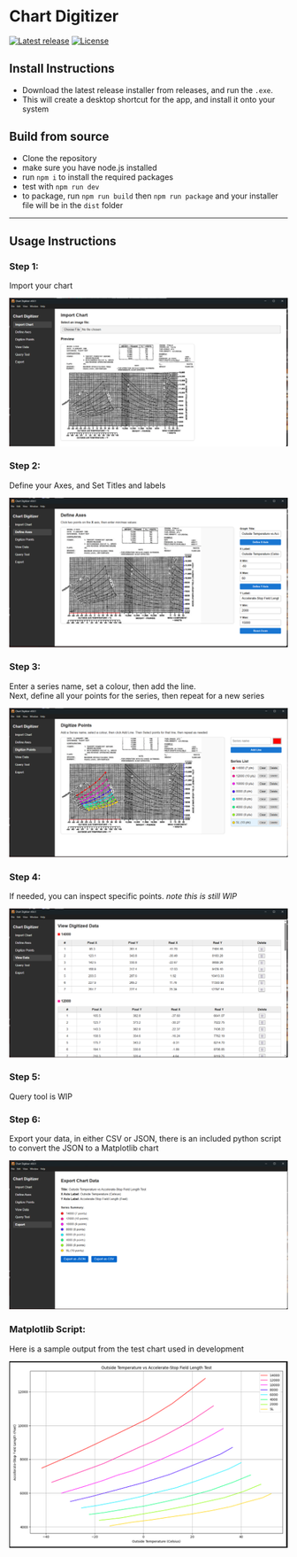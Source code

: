 # Chart Digitizer

[![Latest release](https://img.shields.io/github/v/release/DCS-OpenSource/chart-digitizer)](https://github.com/DCS-OpenSource/chart-digitizer/releases/latest)
[![License](https://img.shields.io/github/license/DCS-OpenSource/chart-digitizer)](https://github.com/DCS-OpenSource/chart-digitizer/blob/master/LICENSE)



## Install Instructions

- Download the latest release installer from releases, and run the `.exe`.
- This will create a desktop shortcut for the app, and install it onto your system

## Build from source

- Clone the repository
- make sure you have node.js installed
- run `npm i` to install the required packages
- test with `npm run dev`
- to package, run `npm run build` then `npm run package` and your installer file will be in the `dist` folder

---

## Usage Instructions
### Step 1:
Import your chart

![alt text](Readme-images/Import.png)

### Step 2:

Define your Axes, and Set Titles and labels

![Define Axes](Readme-images/define_axes.png)

### Step 3:

Enter a series name, set a colour, then add the line.  
Next, define all your points for the series, then repeat for a new series

![Define Axes](Readme-images/Digitize_points.png)

### Step 4:

If needed, you can inspect specific points. *note this is still WIP*

![View Data](Readme-images/view_data.png)

### Step 5:

Query tool is WIP

### Step 6:

Export your data, in either CSV or JSON, there is an included python script to convert the JSON to a Matplotlib chart

![Export](Readme-images/Export.png)

### Matplotlib Script:

Here is a sample output from the test chart used in development

![chart](Readme-images/demo-matplotlib.png)
